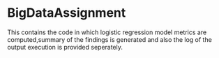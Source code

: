 # BigDataAssignment
This contains the code in which logistic regression model metrics are computed,summary of the findings is generated
and also the log of the output execution is provided seperately.

    
